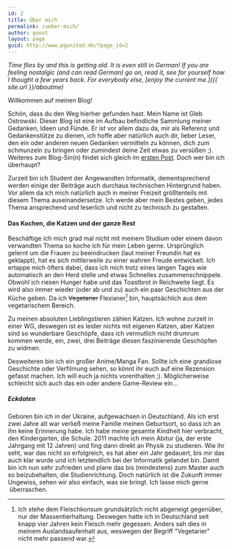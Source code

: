 ```yaml
---
id: 2
title: Über mich
permalink: /ueber-mich/
author: goost
layout: page
guid: http://www.pgunited.de/?page_id=2
---
```


*Time flies by and this is getting old. It is even still in German! If you are feeling nostalgic (and can read German) go on, read it, see for yourself how I thought a few years back. For everybody else, [enjoy the current me.]({{ site.url }}/aboutme)*

Willkommen auf meinen Blog!

Schön, dass du den Weg hierher gefunden hast. Mein Name ist Gleb Ostrowski. Dieser Blog ist eine im Aufbau befindliche Sammlung meiner Gedanken, Ideen und Fünde. Er ist vor allem dazu da, mir als Referenz und Gedankenstütze zu dienen, ich hoffe aber natürlich auch dir, lieber Leser, den ein oder anderen neuen Gedanken vermitteln zu können, dich zum schmunzeln zu bringen oder zumindest deine Zeit etwas zu versüßen ;). Weiteres zum Blog-Sin(n) findet sich gleich im [ersten Post](http://www.pgunited.de/2013/11/03/blog-sinn/). Doch wer bin ich überhaupt?

Zurzeit bin ich Student der Angewandten Informatik, dementsprechend werden einige der Beiträge auch durchaus technischen Hintergrund haben. Vor allem da ich mich natürlich auch in meiner Freizeit größtenteils mit diesem Thema auseinandersetze. Ich werde aber mein Bestes geben, jedes Thema ansprechend und leserlich und nicht zu technisch zu gestalten.


#### Das Kochen, die Katzen und der ganze Rest


Beschäftige ich mich grad mal nicht mit meinem Studium oder einem davon verwandten Thema so koche ich für mein Leben gerne. Ursprünglich gelernt um die Frauen zu beeindrucken (laut meiner Freundin hat es geklappt), hat es sich mittlerweile zu einer wahren Freude entwickelt. Ich ertappe mich öfters dabei, dass ich mich trotz eines langen Tages wie automatisch an den Herd stelle und etwas Schnelles zusammenschnippele. Obwohl ich riesen Hunger habe und das Toastbrot in Reichweite liegt. Es wird also immer wieder (oder ab und zu) auch ein paar Geschichten aus der Küche geben. Da ich <del>Vegetarier</del> Flexianer[^1] bin, hauptsächlich aus dem vegetarischem Bereich.

Zu meinen absoluten Lieblingstieren zählen Katzen. Ich wohne zurzeit in einer WG, deswegen ist es leider nichts mit eigenen Katzen, aber Katzen sind so wunderbare Geschöpfe, dass ich vermutlich nicht drumrum kommen werde, ein, zwei, drei Beiträge diesen faszinierende Geschöpfen zu widmen.

Desweiteren bin ich ein großer Anime/Manga Fan. Sollte ich eine grandiose Geschichte oder Verfilmung sehen, so könnt ihr euch auf eine Rezension gefasst machen. Ich will euch ja nichts vorenthalten ;). Möglicherweise schleicht sich auch das ein oder andere Game-Review ein...


##### Eckdaten


Geboren bin ich in der Ukraine, aufgewachsen in Deutschland. Als ich erst zwei Jahre alt war verließ meine Familie meinen Geburtsort, so dass ich an ihn keine Erinnerung habe. Ich habe meine gesamte Kindheit hier verbracht, den Kindergarten, die Schule. 2011 machte ich mein Abitur (ja, der erste Jahrgang mit 12 Jahren) und fing dann direkt an Physik zu studieren. Wie ihr seht, war das nicht so erfolgreich, es hat aber ein Jahr gedauert, bis mir das auch klar wurde und ich letztendlich bei der Informatik gelandet bin. Damit bin ich nun sehr zufrieden und plane das bis (mindestens) zum Master auch so beizubehalten, die Studienrichtung. Doch natürlich ist die Zukunft immer Ungewiss, sehen wir also einfach, was sie bringt. Ich lasse mich gerne  überraschen.



[^1]: Ich stehe dem Fleischkonsum grundsätzlich nicht abgeneigt gegenüber, nur der Massentierhaltung. Deswegen hatte ich in Deutschland seit knapp vier Jahren kein Fleisch mehr gegessen. Anders sah dies in meinem Auslandsaufenhalt aus, weswegen der Begriff "Vegetarier" nicht mehr passend war.